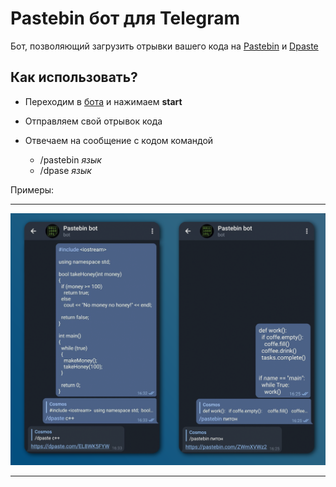 
# Pastebin бот для Telegram

Бот, позволяющий загрузить отрывки вашего кода на [Pastebin](https://pastebin.com/) и [Dpaste](https://dpaste.org/)


## Как использовать?

- Переходим в [бота](https://t.me/thepastebinbot) и нажимаем **start**

- Отправляем свой отрывок кода

- Отвечаем на сообщение с кодом командой 

  - /pastebin _язык_
  - /dpase _язык_

Примеры:
__________
![Example](https://raw.githubusercontent.com/CosmoSt4r/pastebin-tgbot/assets/screenshot.png?raw=true)
__________
